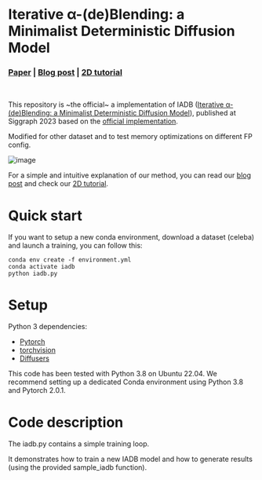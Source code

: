# Iterative α-(de)Blending: a Minimalist Deterministic Diffusion Model
### [Paper](https://arxiv.org/abs/2305.03486) | [Blog post](https://ggx-research.github.io/publication/2023/05/10/publication-iadb.html) | [2D tutorial](https://tchambon.github.io/posts/iadb-2D/)
<br />

This repository is ~the official~ a implementation of IADB ([Iterative α-(de)Blending: a Minimalist Deterministic Diffusion Model](https://arxiv.org/abs/2305.03486)), published at Siggraph 2023 based on the [official implementation](https://github.com/tchambon/IADB).

Modified for other dataset and to test memory optimizations on different FP config.


![image](imgs/teaser.png)

For a simple and intuitive explanation of our method, you can read our [blog post](https://ggx-research.github.io/publication/2023/05/10/publication-iadb.html) and check our [2D tutorial](https://tchambon.github.io/posts/iadb-2D/).


# Quick start

If you want to setup a new conda environment, download a dataset (celeba) and launch a training, you can follow this:

```
conda env create -f environment.yml
conda activate iadb
python iadb.py
```

# Setup

Python 3 dependencies:
- [Pytorch](https://pytorch.org/) 
- [torchvision](https://pytorch.org/) 
- [Diffusers](https://github.com/huggingface/diffusers)

This code has been tested with Python 3.8 on Ubuntu 22.04. We recommend setting up a dedicated Conda environment using Python 3.8 and Pytorch 2.0.1.

# Code description

The iadb.py contains a simple training loop.

It demonstrates how to train a new IADB model and how to generate results (using the provided sample_iadb function).
